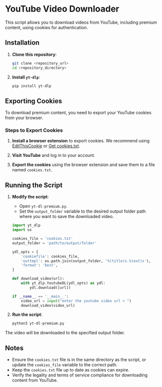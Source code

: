 # YouTube Video Downloader

This script allows you to download videos from YouTube, including premium content, using cookies for authentication.

## Installation

1. **Clone this repository**:
    ```bash
    git clone <repository_url>
    cd <repository_directory>
    ```

2. **Install `yt-dlp`**:
    ```bash
    pip install yt-dlp
    ```

## Exporting Cookies

To download premium content, you need to export your YouTube cookies from your browser.

### Steps to Export Cookies

1. **Install a browser extension** to export cookies. We recommend using [EditThisCookie](https://chrome.google.com/webstore/detail/editthiscookie/fngmhnnpilhplaeedifhccceomclgfbg) or [Get cookies.txt](https://chrome.google.com/webstore/detail/get-cookiestxt/lgpdjdcokldibneegfobpfgknagdfbfb).

2. **Visit YouTube** and log in to your account.

3. **Export the cookies** using the browser extension and save them to a file named `cookies.txt`.

## Running the Script

1. **Modify the script**:
    - Open `yt-dl-premium.py`.
    - Set the `output_folder` variable to the desired output folder path where you want to save the downloaded video.

    ```python
    import yt_dlp
    import os

    cookies_file = 'cookies.txt'
    output_folder = 'path/to/output/folder'

    ydl_opts = {
        'cookiefile': cookies_file,
        'outtmpl': os.path.join(output_folder, '%(title)s.%(ext)s'),
        'format': 'best',
    }

    def download_video(url):
        with yt_dlp.YoutubeDL(ydl_opts) as ydl:
            ydl.download([url])

    if __name__ == '__main__':
        video_url = input("enter the youtube video url > ")
        download_video(video_url)
    ```

2. **Run the script**:
    ```bash
    python3 yt-dl-premium.py
    ```

The video will be downloaded to the specified output folder.

## Notes

- Ensure the `cookies.txt` file is in the same directory as the script, or update the `cookies_file` variable to the correct path.
- Keep the `cookies.txt` file up to date as cookies can expire.
- Verify the legality and terms of service compliance for downloading content from YouTube.
